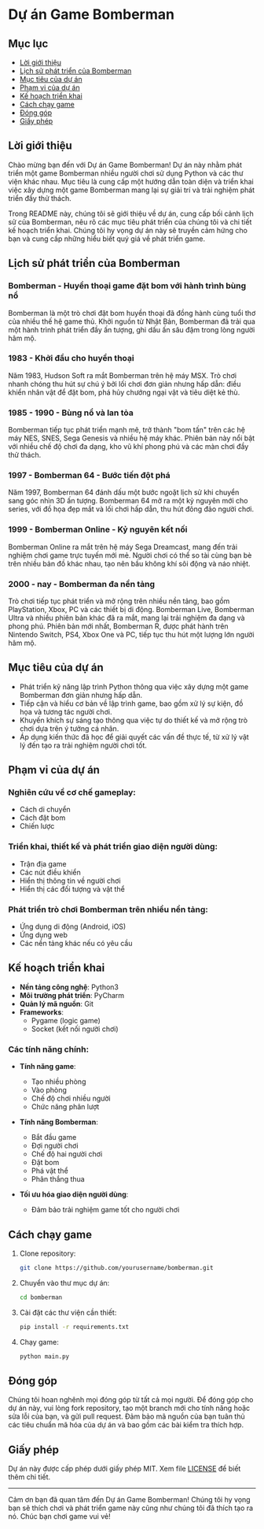 # Dự án Game Bomberman

## Mục lục
- [Lời giới thiệu](#lời-giới-thiệu)
- [Lịch sử phát triển của Bomberman](#lịch-sử-phát-triển-của-bomberman)
- [Mục tiêu của dự án](#mục-tiêu-của-dự-án)
- [Phạm vi của dự án](#phạm-vi-của-dự-án)
- [Kế hoạch triển khai](#kế-hoạch-triển-khai)
- [Cách chạy game](#cách-chạy-game)
- [Đóng góp](#đóng-góp)
- [Giấy phép](#giấy-phép)

## Lời giới thiệu
Chào mừng bạn đến với Dự án Game Bomberman! Dự án này nhằm phát triển một game Bomberman nhiều người chơi sử dụng Python và các thư viện khác nhau. Mục tiêu là cung cấp một hướng dẫn toàn diện và triển khai việc xây dựng một game Bomberman mang lại sự giải trí và trải nghiệm phát triển đầy thử thách.

Trong README này, chúng tôi sẽ giới thiệu về dự án, cung cấp bối cảnh lịch sử của Bomberman, nêu rõ các mục tiêu phát triển của chúng tôi và chi tiết kế hoạch triển khai. Chúng tôi hy vọng dự án này sẽ truyền cảm hứng cho bạn và cung cấp những hiểu biết quý giá về phát triển game.

## Lịch sử phát triển của Bomberman

### Bomberman - Huyền thoại game đặt bom với hành trình bùng nổ
Bomberman là một trò chơi đặt bom huyền thoại đã đồng hành cùng tuổi thơ của nhiều thế hệ game thủ. Khởi nguồn từ Nhật Bản, Bomberman đã trải qua một hành trình phát triển đầy ấn tượng, ghi dấu ấn sâu đậm trong lòng người hâm mộ.

### 1983 - Khởi đầu cho huyền thoại
Năm 1983, Hudson Soft ra mắt Bomberman trên hệ máy MSX. Trò chơi nhanh chóng thu hút sự chú ý bởi lối chơi đơn giản nhưng hấp dẫn: điều khiển nhân vật để đặt bom, phá hủy chướng ngại vật và tiêu diệt kẻ thù.

### 1985 - 1990 - Bùng nổ và lan tỏa
Bomberman tiếp tục phát triển mạnh mẽ, trở thành "bom tấn" trên các hệ máy NES, SNES, Sega Genesis và nhiều hệ máy khác. Phiên bản này nổi bật với nhiều chế độ chơi đa dạng, kho vũ khí phong phú và các màn chơi đầy thử thách.

### 1997 - Bomberman 64 - Bước tiến đột phá
Năm 1997, Bomberman 64 đánh dấu một bước ngoặt lịch sử khi chuyển sang góc nhìn 3D ấn tượng. Bomberman 64 mở ra một kỷ nguyên mới cho series, với đồ họa đẹp mắt và lối chơi hấp dẫn, thu hút đông đảo người chơi.

### 1999 - Bomberman Online - Kỷ nguyên kết nối
Bomberman Online ra mắt trên hệ máy Sega Dreamcast, mang đến trải nghiệm chơi game trực tuyến mới mẻ. Người chơi có thể so tài cùng bạn bè trên nhiều bản đồ khác nhau, tạo nên bầu không khí sôi động và náo nhiệt.

### 2000 - nay - Bomberman đa nền tảng
Trò chơi tiếp tục phát triển và mở rộng trên nhiều nền tảng, bao gồm PlayStation, Xbox, PC và các thiết bị di động. Bomberman Live, Bomberman Ultra và nhiều phiên bản khác đã ra mắt, mang lại trải nghiệm đa dạng và phong phú. Phiên bản mới nhất, Bomberman R, được phát hành trên Nintendo Switch, PS4, Xbox One và PC, tiếp tục thu hút một lượng lớn người hâm mộ.

## Mục tiêu của dự án
- Phát triển kỹ năng lập trình Python thông qua việc xây dựng một game Bomberman đơn giản nhưng hấp dẫn.
- Tiếp cận và hiểu cơ bản về lập trình game, bao gồm xử lý sự kiện, đồ họa và tương tác người chơi.
- Khuyến khích sự sáng tạo thông qua việc tự do thiết kế và mở rộng trò chơi dựa trên ý tưởng cá nhân.
- Áp dụng kiến thức đã học để giải quyết các vấn đề thực tế, từ xử lý vật lý đến tạo ra trải nghiệm người chơi tốt.

## Phạm vi của dự án
### Nghiên cứu về cơ chế gameplay:
- Cách di chuyển
- Cách đặt bom
- Chiến lược

### Triển khai, thiết kế và phát triển giao diện người dùng:
- Trận địa game
- Các nút điều khiển
- Hiển thị thông tin về người chơi
- Hiển thị các đối tượng và vật thể

### Phát triển trò chơi Bomberman trên nhiều nền tảng:
- Ứng dụng di động (Android, iOS)
- Ứng dụng web
- Các nền tảng khác nếu có yêu cầu

## Kế hoạch triển khai
- **Nền tảng công nghệ**: Python3
- **Môi trường phát triển**: PyCharm
- **Quản lý mã nguồn**: Git
- **Frameworks**:
  - Pygame (logic game)
  - Socket (kết nối người chơi)
  
### Các tính năng chính:
- **Tính năng game**:
  - Tạo nhiều phòng
  - Vào phòng
  - Chế độ chơi nhiều người
  - Chức năng phân lượt
- **Tính năng Bomberman**:
  - Bắt đầu game
  - Đợi người chơi
  - Chế độ hai người chơi
  - Đặt bom
  - Phá vật thể
  - Phân thắng thua

- **Tối ưu hóa giao diện người dùng**:
  - Đảm bảo trải nghiệm game tốt cho người chơi

## Cách chạy game
1. Clone repository:
    ```bash
    git clone https://github.com/yourusername/bomberman.git
    ```
2. Chuyển vào thư mục dự án:
    ```bash
    cd bomberman
    ```
3. Cài đặt các thư viện cần thiết:
    ```bash
    pip install -r requirements.txt
    ```
4. Chạy game:
    ```bash
    python main.py
    ```

## Đóng góp
Chúng tôi hoan nghênh mọi đóng góp từ tất cả mọi người. Để đóng góp cho dự án này, vui lòng fork repository, tạo một branch mới cho tính năng hoặc sửa lỗi của bạn, và gửi pull request. Đảm bảo mã nguồn của bạn tuân thủ các tiêu chuẩn mã hóa của dự án và bao gồm các bài kiểm tra thích hợp.

## Giấy phép
Dự án này được cấp phép dưới giấy phép MIT. Xem file [LICENSE](LICENSE) để biết thêm chi tiết.

---

Cảm ơn bạn đã quan tâm đến Dự án Game Bomberman! Chúng tôi hy vọng bạn sẽ thích chơi và phát triển game này cũng như chúng tôi đã thích tạo ra nó. Chúc bạn chơi game vui vẻ!
